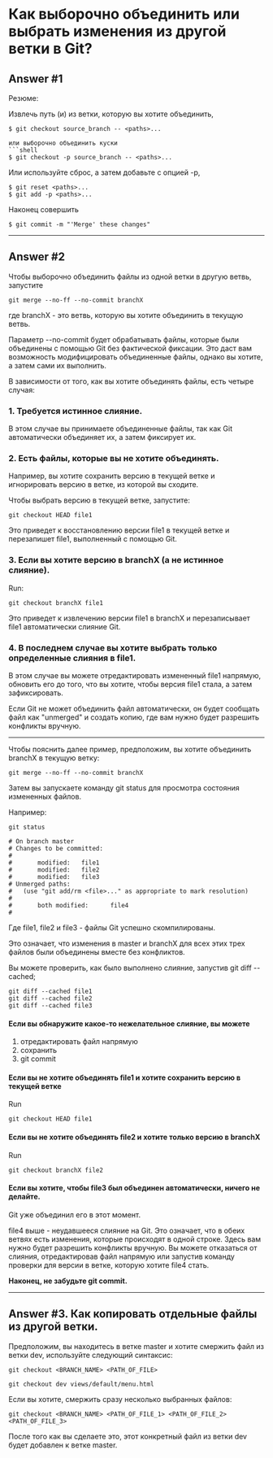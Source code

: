 # Как выборочно объединить или выбрать изменения из другой ветки в Git?

## Answer #1

Резюме:

Извлечь путь (и) из ветки, которую вы хотите объединить,
```shell
$ git checkout source_branch -- <paths>...

или выборочно объединить куски
```shell
$ git checkout -p source_branch -- <paths>...
```

Или используйте сброс, а затем добавьте с опцией -p,
```shell
$ git reset <paths>...
$ git add -p <paths>...
```
Наконец совершить
```shell
$ git commit -m "'Merge' these changes"
```

---



## Answer #2

Чтобы выборочно объединить файлы из одной ветки в другую ветвь, запустите
```shell
git merge --no-ff --no-commit branchX
```

где branchX - это ветвь, которую вы хотите объединить в текущую ветвь.

Параметр --no-commit будет обрабатывать файлы, которые были объединены с помощью Git без фактической фиксации.
Это даст вам возможность модифицировать объединенные файлы, однако вы хотите, а затем сами их выполнить.

В зависимости от того, как вы хотите объединять файлы, есть четыре случая:

### 1. Требуется истинное слияние.

В этом случае вы принимаете объединенные файлы, так как Git автоматически объединяет их, а затем фиксирует их.

### 2. Есть файлы, которые вы не хотите объединять.

Например, вы хотите сохранить версию в текущей ветке и игнорировать версию в ветке, из которой вы сходите.

Чтобы выбрать версию в текущей ветке, запустите:
```shell
git checkout HEAD file1
```

Это приведет к восстановлению версии file1 в текущей ветке и перезапишет file1, выполненный с помощью Git.

### 3. Если вы хотите версию в branchX (а не истинное слияние).

Run:
```shell
git checkout branchX file1
```

Это приведет к извлечению версии file1 в branchX и перезаписывает file1 автоматически слияние Git.

### 4. В последнем случае вы хотите выбрать только определенные слияния в file1.

В этом случае вы можете отредактировать измененный file1 напрямую, обновить его до того, что вы хотите, чтобы версия 
file1 стала, а затем зафиксировать.

Если Git не может объединить файл автоматически, он будет сообщать файл как "unmerged" и создать копию, где вам 
нужно будет разрешить конфликты вручную.

---

Чтобы пояснить далее пример, предположим, вы хотите объединить branchX в текущую ветку:
```shell
git merge --no-ff --no-commit branchX
```

Затем вы запускаете команду git status для просмотра состояния измененных файлов.

Например:
```shell
git status

# On branch master
# Changes to be committed:
#
#       modified:   file1
#       modified:   file2
#       modified:   file3
# Unmerged paths:
#   (use "git add/rm <file>..." as appropriate to mark resolution)
#
#       both modified:      file4
#
```

Где file1, file2 и file3 - файлы Git успешно скомпилированы.

Это означает, что изменения в master и branchX для всех этих трех файлов были объединены вместе без конфликтов.

Вы можете проверить, как было выполнено слияние, запустив git diff --cached;
```shell
git diff --cached file1
git diff --cached file2
git diff --cached file3
```

#### Если вы обнаружите какое-то нежелательное слияние, вы можете
1. отредактировать файл напрямую
2. сохранить
3. git commit

#### Если вы не хотите объединять file1 и хотите сохранить версию в текущей ветке

Run
```shell
git checkout HEAD file1
```

#### Если вы не хотите объединять file2 и хотите только версию в branchX

Run
```shell
git checkout branchX file2
```

#### Если вы хотите, чтобы file3 был объединен автоматически, ничего не делайте.

Git уже объединил его в этот момент.


file4 выше - неудавшееся слияние на Git. Это означает, что в обеих ветвях есть изменения, которые происходят в одной строке. Здесь вам нужно будет разрешить конфликты вручную. Вы можете отказаться от слияния, отредактировав файл напрямую или запустив команду проверки для версии в ветке, которую хотите file4 стать.


__Наконец, не забудьте git commit.__

---


## Answer #3. Как копировать отдельные файлы из другой ветки.

Предположим, вы находитесь в ветке master и хотите смержить файл из ветки dev, используйте следующий синтаксис:
```shell
git checkout <BRANCH_NAME> <PATH_OF_FILE>
```
```shell
git checkout dev views/default/menu.html
```

Если вы хотите, смержить сразу несколько выбранных файлов:
```shell
git checkout <BRANCH_NAME> <PATH_OF_FILE_1> <PATH_OF_FILE_2> <PATH_OF_FILE_3>
```

После того как вы сделаете это, этот конкретный файл из ветки dev будет добавлен к ветке master.
